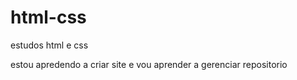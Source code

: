 # html-css
 estudos html e css

 estou apredendo a criar site e vou aprender a gerenciar repositorio
